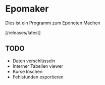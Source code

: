 # Epomaker
Dies ist ein Programm zum Eponoten Machen

[/releases/latest]

## TODO

- Daten verschlüsseln
- Interner Tabellen viewer
- Kurse löschen
- Fehlstunden exportieren
